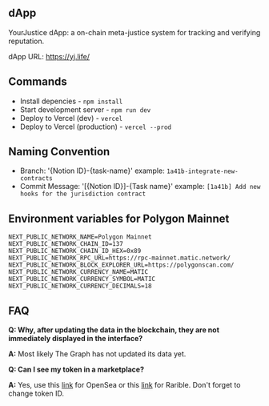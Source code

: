 ## dApp
YourJustice dApp: a on-chain meta-justice system for tracking and verifying reputation. 

dApp URL: https://yj.life/


## Commands

- Install depencies - `npm install`
- Start development server - `npm run dev`
- Deploy to Vercel (dev) - `vercel`
- Deploy to Vercel (production) - `vercel --prod`

## Naming Convention

- Branch: '{Notion ID}-{task-name}' example: `1a41b-integrate-new-contracts`
- Commit Message: '[{Notion ID}]-{Task name}' example: `[1a41b] Add new hooks for the jurisdiction contract`

## Environment variables for Polygon Mainnet

```
NEXT_PUBLIC_NETWORK_NAME=Polygon Mainnet
NEXT_PUBLIC_NETWORK_CHAIN_ID=137
NEXT_PUBLIC_NETWORK_CHAIN_ID_HEX=0x89
NEXT_PUBLIC_NETWORK_RPC_URL=https://rpc-mainnet.matic.network/
NEXT_PUBLIC_NETWORK_BLOCK_EXPLORER_URL=https://polygonscan.com/
NEXT_PUBLIC_NETWORK_CURRENCY_NAME=MATIC
NEXT_PUBLIC_NETWORK_CURRENCY_SYMBOL=MATIC
NEXT_PUBLIC_NETWORK_CURRENCY_DECIMALS=18
```

## FAQ

**Q: Why, after updating the data in the blockchain, they are not immediately displayed in the interface?**

**A:** Most likely The Graph has not updated its data yet.

**Q: Can I see my token in a marketplace?**

**A:** Yes, use this [link](https://testnets.opensea.io/assets/0xab4b21d7651b1484986e1d2790b125be8b6c460b/1) for OpenSea or this [link](https://rinkeby.rarible.com/token/0xab4b21d7651b1484986e1d2790b125be8b6c460b:1) for Rarible. Don't forget to change token ID.
